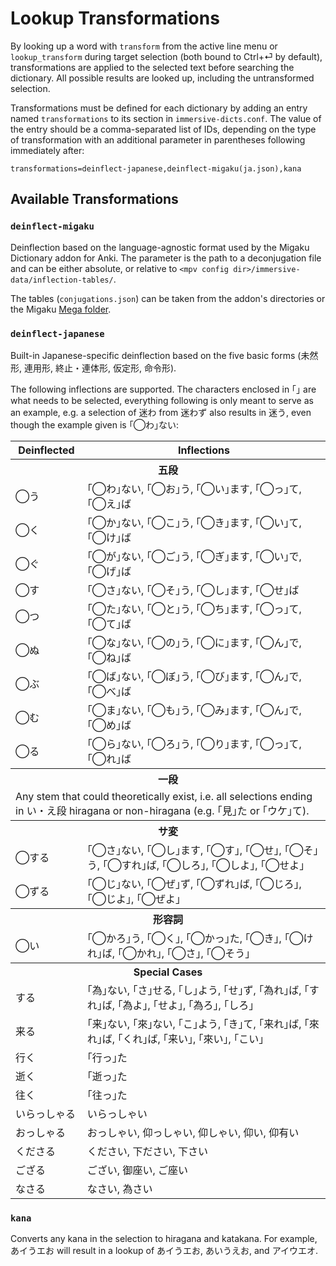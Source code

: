 # Lookup Transformations

By looking up a word with `transform` from the active line menu or
`lookup_transform` during target selection (both bound to Ctrl+⏎ by default),
transformations are applied to the selected text before searching the
dictionary. All possible results are looked up, including the untransformed
selection.

Transformations must be defined for each dictionary by adding an entry named
`transformations` to its section in `immersive-dicts.conf`. The value of the
entry should be a comma-separated list of IDs, depending on the type of
transformation with an additional parameter in parentheses following
immediately after:

```
transformations=deinflect-japanese,deinflect-migaku(ja.json),kana
```

## Available Transformations

### `deinflect-migaku`

Deinflection based on the language-agnostic format used by the Migaku Dictionary
addon for Anki. The parameter is the path to a deconjugation file and can be either
absolute, or relative to `<mpv config dir>/immersive-data/inflection-tables/`.

The tables (`conjugations.json`) can be taken from the addon's directories or
the Migaku [Mega folder](https://mega.nz/folder/eyYwyIgY#3q4XQ3BhdvkFg9KsPe5avw/folder/bz4ywa5A).

### `deinflect-japanese`

Built-in Japanese-specific deinflection based on the five basic forms (未然形,
連用形, 終止・連体形, 仮定形, 命令形).

The following inflections are supported. The characters enclosed in ｢｣ are
what needs to be selected, everything following is only meant to serve as an
example, e.g. a selection of 迷わ from 迷わず also results in 迷う, even though the
example given is ｢◯わ｣ない:

<table>
	<tr>
		<th>Deinflected</th>
		<th>Inflections</th>
	</tr>
	<tr>
		<th colspan="2">五段</th>
	</tr>
	<tr>
		<td>◯う</td>
		<td>｢◯わ｣ない, ｢◯お｣う, ｢◯い｣ます, ｢◯っ｣て, ｢◯え｣ば</td>
	</tr>
	<tr>
		<td>◯く</td>
		<td>｢◯か｣ない, ｢◯こ｣う, ｢◯き｣ます, ｢◯い｣て, ｢◯け｣ば</td>
	</tr>
	<tr>
		<td>◯ぐ</td>
		<td>｢◯が｣ない, ｢◯ご｣う, ｢◯ぎ｣ます, ｢◯い｣で, ｢◯げ｣ば</td>
	</tr>
	<tr>
		<td>◯す</td>
		<td>｢◯さ｣ない, ｢◯そ｣う, ｢◯し｣ます, ｢◯せ｣ば</td>
	</tr>
	<tr>
		<td>◯つ</td>
		<td>｢◯た｣ない, ｢◯と｣う, ｢◯ち｣ます, ｢◯っ｣て, ｢◯て｣ば</td>
	</tr>
	<tr>
		<td>◯ぬ</td>
		<td>｢◯な｣ない, ｢◯の｣う, ｢◯に｣ます, ｢◯ん｣で, ｢◯ね｣ば</td>
	</tr>
	<tr>
		<td>◯ぶ</td>
		<td>｢◯ば｣ない, ｢◯ぼ｣う, ｢◯び｣ます, ｢◯ん｣で, ｢◯べ｣ば</td>
	</tr>
	<tr>
		<td>◯む</td>
		<td>｢◯ま｣ない, ｢◯も｣う, ｢◯み｣ます, ｢◯ん｣で, ｢◯め｣ば</td>
	</tr>
	<tr>
		<td>◯る</td>
		<td>｢◯ら｣ない, ｢◯ろ｣う, ｢◯り｣ます, ｢◯っ｣て, ｢◯れ｣ば</td>
	</tr>
	<tr>
		<th colspan="2">一段</th>
	</tr>
	<tr>
		<td colspan="2">
			Any stem that could theoretically exist, i.e. all selections
			ending in い・え段 hiragana or non-hiragana (e.g. ｢見｣た or ｢ウケ｣て).
		</td>
	</tr>
	<tr>
		<th colspan="2">サ変</th>
	</tr>
	<tr>
		<td>◯する</td>
		<td>｢◯さ｣ない, ｢◯し｣ます, ｢◯す｣, ｢◯せ｣, ｢◯そ｣う, ｢◯すれ｣ば, ｢◯しろ｣, ｢◯しよ｣, ｢◯せよ｣</td>
	</tr>
	<tr>
		<td>◯ずる</td>
		<td>｢◯じ｣ない, ｢◯ぜ｣ず, ｢◯ずれ｣ば, ｢◯じろ｣, ｢◯じよ｣, ｢◯ぜよ｣</td>
	</tr>
	<tr>
		<th colspan="2">形容詞</th>
	</tr>
	<tr>
		<td>◯い</td>
		<td>｢◯かろ｣う, ｢◯く｣, ｢◯かっ｣た, ｢◯き｣, ｢◯けれ｣ば, ｢◯かれ｣, ｢◯さ｣, ｢◯そう｣</td>
	</tr>
	<tr>
		<th colspan="2">Special Cases</th>
	</tr>
	<tr>
		<td>する</td>
		<td>｢為｣ない, ｢さ｣せる, ｢し｣よう, ｢せ｣ず, ｢為れ｣ば, ｢すれ｣ば, ｢為よ｣, ｢せよ｣, ｢為ろ｣, ｢しろ｣</td>
	</tr>
	<tr>
		<td>来る</td>
		<td>｢来｣ない, ｢來｣ない, ｢こ｣よう, ｢き｣て, ｢来れ｣ば, ｢來れ｣ば, ｢くれ｣ば, ｢来い｣, ｢來い｣, ｢こい｣</td>
	</tr>
	<tr>
		<td>行く</td>
		<td>｢行っ｣た</td>
	</tr>
	<tr>
		<td>逝く</td>
		<td>｢逝っ｣た</td>
	</tr>
	<tr>
		<td>往く</td>
		<td>｢往っ｣た</td>
	</tr>
	<tr>
		<td>いらっしゃる</td>
		<td>いらっしゃい</td>
	</tr>
	<tr>
		<td>おっしゃる</td>
		<td>おっしゃい, 仰っしゃい, 仰しゃい, 仰い, 仰有い</td>
	</tr>
	<tr>
		<td>くださる</td>
		<td>ください, 下ださい, 下さい</td>
	</tr>
	<tr>
		<td>ござる</td>
		<td>ござい, 御座い, ご座い</td>
	</tr>
	<tr>
		<td>なさる</td>
		<td>なさい, 為さい</td>
	</tr>
</table>


### `kana`

Converts any kana in the selection to hiragana and katakana. For example,
あイうエお will result in a lookup of あイうエお, あいうえお, and アイウエオ.
